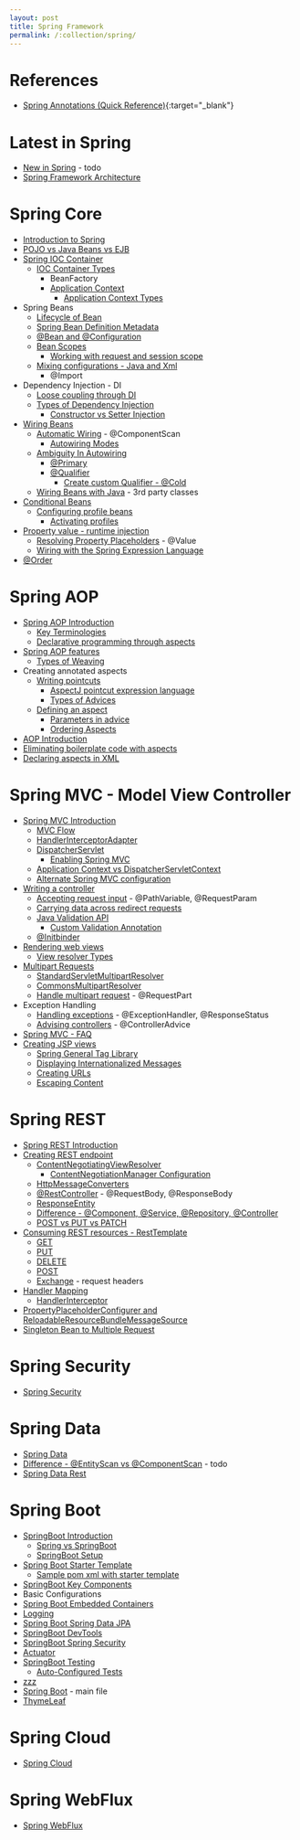 ```yaml
---
layout: post
title: Spring Framework
permalink: /:collection/spring/
---
```


# References
- [Spring Annotations (Quick Reference)](https://springframework.guru/spring-framework-annotations){:target="_blank"}

# Latest in Spring
- [New in Spring](latest) - todo
- [Spring Framework Architecture](architecture)

# Spring Core
- [Introduction to Spring](introduction)
- [POJO vs Java Beans vs EJB](core/pojo-bean-ejb)
- [Spring IOC Container](core/ioc-container)
  - [IOC Container Types](core/ioc-container/types)
    - BeanFactory
    - [Application Context](core/ioc-container/application-context)
      - [Application Context Types](core/ioc-container/application-context-types)
- Spring Beans
  - [Lifecycle of Bean](bean-lifecycle)
  - [Spring Bean Definition Metadata](bean-metadata)
  - [@Bean and @Configuration](annotation/bean)
  - [Bean Scopes](bean-scopes)
    - [Working with request and session scope](bean-scopes/request-and-session-scope)
  - [Mixing configurations - Java and Xml](mixing-configs)
    - @Import
- Dependency Injection - DI
  - [Loose coupling through DI](loose-coupling-via-di)
  - [Types of Dependency Injection](types-dependency-injection)
    - [Constructor vs Setter Injection](constructor-vs-setter-injection)
- [Wiring Beans](wiring-beans)
  - [Automatic Wiring](automatic-wiring) - @ComponentScan
    - [Autowiring Modes](autowiring-modes)
  - [Ambiguity In Autowiring](ambiguity-in-autowiring)
    - [@Primary](annotation/primary)
    - [@Qualifier](annotation/qualifier)
      - [Create custom Qualifier - @Cold](annotation/custom-qualifier)
  - [Wiring Beans with Java](wiring-beans-with-java) - 3rd party classes
- [Conditional Beans](conditional-beans)
  - [Configuring profile beans](configuring-profile-beans)
    - [Activating profiles](activating-profiles)
- [Property value - runtime injection](runtime-value-injection)
  - [Resolving Property Placeholders](resolving-property-placeholders) - @Value
  - [Wiring with the Spring Expression Language](wiring-with-spel)
- [@Order](annotation/order)

# Spring AOP
- [Spring AOP Introduction](aop/introduction)
  - [Key Terminologies](aop/key-terms)
  - [Declarative programming through aspects](aop/declarative-programming-with-aspects)
- [Spring AOP features](aop/aop-features)
  - [Types of Weaving](aop/types-of-weaving)
- Creating annotated aspects
  - [Writing pointcuts](aop/writing-jp)
    - [AspectJ pointcut expression language](/spring-aop/pointcut-expression-language)
    - [Types of Advices](aop/types-of-advices)
  - [Defining an aspect](aop/defining-aspects)
    - [Parameters in advice](aop/params-in-advice)
    - [Ordering Aspects](aop/ordering-aspects)
- [AOP Introduction](/spring-aop/introductions)
- [Eliminating boilerplate code with aspects](aop/eliminate-bolierplate-with-aspects)
- [Declaring aspects in XML](aop/aspects-in-xml)

# Spring MVC - Model View Controller
- [Spring MVC Introduction](mvc/introduction)
  - [MVC Flow](mvc/flow)
  - [HandlerInterceptorAdapter](mvc/handler-interceptor-adapter)
  - [DispatcherServlet](mvc/dispatcher-servlet)
    - [Enabling Spring MVC](mvc/enabling-mvc)
  - [Application Context vs DispatcherServletContext](mvc/applicationContext-vs-dispatcherServletContext)
  - [Alternate Spring MVC configuration](mvc/alternate-config)
- [Writing a controller](/spring-mvc/writing-controller)
  - [Accepting request input](mvc/request-inputs) - @PathVariable, @RequestParam
  - [Carrying data across redirect requests](mvc/data-across-redirect-urls)
  - [Java Validation API](/spring-mvc/validations)
    - [Custom Validation Annotation](/spring-mvc/custom-validation-annotation)
  - [@Initbinder](/spring-mvc/initbinder)
- [Rendering web views](mvc/render-web-views)
  - [View resolver Types](/spring-mvc/view-resolver-types)
- [Multipart Requests](/spring-mvc/multipart)
  - [StandardServletMultipartResolver](/spring-mvc/multipart/StandardServletMultipartResolver)
  - [CommonsMultipartResolver](/spring-mvc/multipart/CommonsMultipartResolver)
  - [Handle multipart request](/spring-mvc/multipart/handle-request) - @RequestPart
- Exception Handling
  - [Handling exceptions](mvc/handling-mvc-exceptions) - @ExceptionHandler, @ResponseStatus
  - [Advising controllers](mvc/advising-controllers) - @ControllerAdvice
- [Spring MVC - FAQ](mvc/faq)
- [Creating JSP views](mvc/jsp-views)
  - [Spring General Tag Library](mvc/taglib)
  - [Displaying Internationalized Messages](mvc/internationalized-messages)
  - [Creating URLs](mvc/create-url)
  - [Escaping Content](mvc/escape-content)

# Spring REST
- [Spring REST Introduction](rest/introduction)
- [Creating REST endpoint](/spring-rest/first-endpoint)
  - [ContentNegotiatingViewResolver](/spring-rest/contentNegotiatingViewResolver)
    - [ContentNegotiationManager Configuration](/spring-rest/contentNegotiationManager/configuration)
  - [HttpMessageConverters](/spring-rest/HttpMessageConverter)
  - [@RestController](/spring-rest/rest-controller) - @RequestBody, @ResponseBody
  - [ResponseEntity](/spring-rest/response-entity)
  - [Difference - @Component, @Service, @Repository, @Controller](rest/difference-rest-annotations)
  - [POST vs PUT vs PATCH](rest/post-vs-put-vs-patch)
- [Consuming REST resources - RestTemplate](rest/consume-rest-resources)
  - [GET](rest/get-resources)
  - [PUT](rest/put-resources)
  - [DELETE](rest/delete-resources)
  - [POST](rest/post-resources)
  - [Exchange](rest/exchange-resources) - request headers
- [Handler Mapping](rest/handler-mapping)
  - [HandlerInterceptor](rest/handler-interceptor)
- [PropertyPlaceholderConfigurer and ReloadableResourceBundleMessageSource](rest/propertyPlaceholderConfigurer-and-reloadableResourceBundleMessageSource)
- [Singleton Bean to Multiple Request](rest/singleton-bean-to-multiple-request)

# Spring Security
- [Spring Security](security)

# Spring Data
- [Spring Data](data)
- [Difference - @EntityScan vs @ComponentScan](data/entityscan-vs-componentscan) - todo
- [Spring Data Rest](data/rest)

# Spring Boot
- [SpringBoot Introduction](boot/introduction)
  - [Spring vs SpringBoot](boot/spring-vs-springboot)
  - [SpringBoot Setup](/spring-boot/setup)
- [Spring Boot Starter Template](/spring-boot/starter-template)
  - [Sample pom xml with starter template](/spring-boot/starter-template/example)
- [SpringBoot Key Components](/spring-boot/key-components)
- Basic Configurations
- [Spring Boot Embedded Containers](/spring-boot/embedded-containers)
- [Logging](/spring-boot/logging)
- [Spring Boot Spring Data JPA](/spring-boot/spring-data-jpa)
- [SpringBoot DevTools](/spring-boot/devtools)
- [SpringBoot Spring Security](/spring-boot/spring-security)
- [Actuator](/spring-boot/actuator)
- [SpringBoot Testing](/spring-boot/testing)
  - [Auto-Configured Tests](/spring-boot/testing/autoconfigured-tests)
- [zzz](/spring-boot/zzz)
- [Spring Boot](boot) - main file
- [ThymeLeaf](/spring-boot/thymeleaf)

# Spring Cloud
- [Spring Cloud](/spring-cloud)

# Spring WebFlux
- [Spring WebFlux](/spring-webflux)